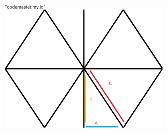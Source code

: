 "codemaster.my.id" 
![Explain.png](https://github.com/andres-sumihe/Grafika-Komputer/blob/master/Explaine.png)
